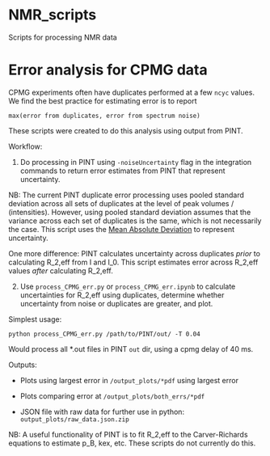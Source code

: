 # NMR_scripts
Scripts for processing NMR data

# Error analysis for CPMG data

CPMG experiments often have duplicates performed at a few `ncyc` values. We find the best practice for estimating error is to report

`max(error from duplicates, error from spectrum noise)`

These scripts were created to do this analysis using output from PINT.

Workflow:

1. Do processing in PINT using `-noiseUncertainty` flag in the integration commands to return error estimates from PINT that represent uncertainty.

NB: The current PINT duplicate error processing uses pooled standard deviation across all sets of duplicates at the level of peak volumes / (intensities). However, using pooled standard deviation assumes that the variance across each set of duplicates is the same, which is not necessarily the case. This script uses the [Mean Absolute Deviation](https://en.wikipedia.org/wiki/Average_absolute_deviation) to represent uncertainty.

One more difference: PINT calculates uncertainty across duplicates _prior_ to calculating R_2,eff from I and I_0. This script estimates error across R_2,eff values _after_ calculating R_2,eff.

2. Use `process_CPMG_err.py` or `process_CPMG_err.ipynb` to calculate uncertainties for R_2,eff using duplicates, determine whether uncertainty from noise or duplicates are greater, and plot.

Simplest usage:

`python process_CPMG_err.py /path/to/PINT/out/ -T 0.04`

Would process all *.out files in PINT `out` dir, using a cpmg delay of 40 ms.

Outputs:

- Plots using largest error in `/output_plots/*pdf` using largest error

- Plots comparing error at `/output_plots/both_errs/*pdf`

- JSON file with raw data for further use in python: `output_plots/raw_data.json.zip`

NB: A useful functionality of PINT is to fit R_2,eff to the Carver-Richards equations to estimate p_B, kex, etc. These scripts do not currently do this.
